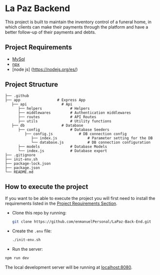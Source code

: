 # La Paz Backend

This project is built to maintain the inventory control of a funeral home, in which clients can make their payments through the platform and have a better follow-up of their payments and debts.

## Project Requirements

- [MySql](https://www.apachefriends.org/es/index.html)
- [npx](https://www.npmjs.com/package/npx)
- [node js] (https://nodejs.org/es/)

## Project Structure

    ├── .github
    ├── app                 # Express App
       ├── api                # Api
          ├── helpers             # Helpers
          ├── middlewares         # Authentication middlewares
          ├── routes              # API Routes
          ├── utils               # Utility functions
       ├── db                 # Database
          ├── config              # Database Seeders
             ├── config.js            # DB connection config
                ├── index.js              # Parameter setting for the DB
                └── database.js           # DB connection configuration
          ├── models              # Database Models
          └── index.js            # Database export
    ├── .gitignore
    ├── init-env.sh
    ├── package-lock.json
    ├── package.json
    └── README.md

## How to execute the project

If you want to be able to execute the project you will first need to install the requirements listed in the [Project Requirements Section](#project-requirements).

- Clone this repo by running:

  ```bash
  git clone https://github.com/enmanuelPersonal/LaPaz-Back-End.git
  ```

- Create the `.env` file:

  ```bash
  ./init-env.sh
  ```

- Run the server:

```bash
npm run dev
```

The local development server will be running at [localhost:8080](http://localhost:8080).
